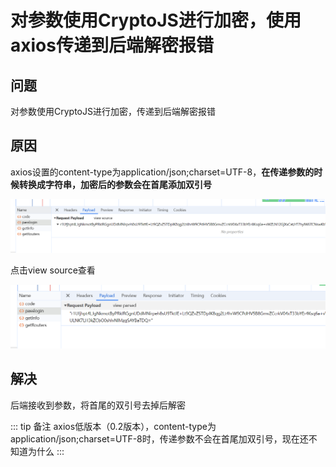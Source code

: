 # 对参数使用CryptoJS进行加密，使用axios传递到后端解密报错

## 问题

对参数使用CryptoJS进行加密，传递到后端解密报错

## 原因

axios设置的content-type为application/json;charset=UTF-8，**在传递参数的时候转换成字符串，加密后的参数会在首尾添加双引号**

![Image text](../public/vueNotes/34/01.png)

点击view source查看

![Image text](../public/vueNotes/34/02.png)

## 解决

后端接收到参数，将首尾的双引号去掉后解密

::: tip 备注
axios低版本（0.2版本），content-type为application/json;charset=UTF-8时，传递参数不会在首尾加双引号，现在还不知道为什么
:::
